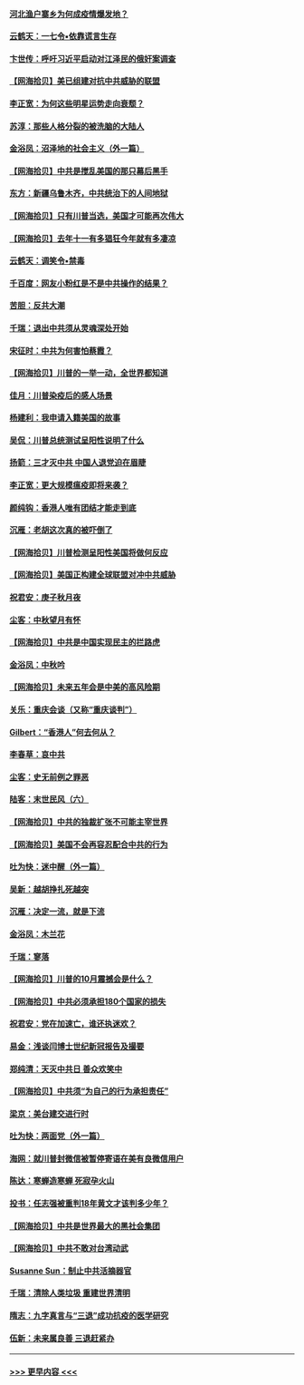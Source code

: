 #### [河北渔户寨乡为何成疫情爆发地？](../pages/nsc993/n12464936.md?t=10130202) 
#### [云鹤天：一七令▪依靠谎言生存](../pages/nsc993/n12470034.md?t=10130202) 
#### [卞世传：呼吁习近平启动对江泽民的俄奸案调查](../pages/nsc993/n12469722.md?t=10130202) 
#### [【网海拾贝】美已组建对抗中共威胁的联盟](../pages/nsc993/n12469018.md?t=10130202) 
#### [李正宽：为何这些明星运势走向衰颓？](../pages/nsc993/n12468730.md?t=10130202) 
#### [苏淳：那些人格分裂的被洗脑的大陆人](../pages/nsc993/n12467858.md?t=10130202) 
#### [金浴凤：沼泽地的社会主义（外一篇）](../pages/nsc993/n12467792.md?t=10130202) 
#### [【网海拾贝】中共是搅乱美国的那只幕后黑手](../pages/nsc993/n12467700.md?t=10130202) 
#### [东方：新疆乌鲁木齐，中共统治下的人间地狱](../pages/nsc993/n12466075.md?t=10130202) 
#### [【网海拾贝】只有川普当选，美国才可能再次伟大](../pages/nsc993/n12466013.md?t=10130202) 
#### [【网海拾贝】去年十一有多猖狂今年就有多凄凉](../pages/nsc993/n12463649.md?t=10130202) 
#### [云鹤天：调笑令▪禁毒](../pages/nsc993/n12462975.md?t=10130202) 
#### [千百度：网友小粉红是不是中共操作的结果？](../pages/nsc993/n12461025.md?t=10130202) 
#### [苦胆：反共大潮](../pages/nsc993/n12459469.md?t=10130202) 
#### [千瑞：退出中共须从灵魂深处开始](../pages/nsc993/n12459437.md?t=10130202) 
#### [宋征时：中共为何害怕蔡霞？](../pages/nsc993/n12459097.md?t=10130202) 
#### [【网海拾贝】川普的一举一动，全世界都知道](../pages/nsc993/n12458825.md?t=10130202) 
#### [佳月：川普染疫后的感人场景](../pages/nsc993/n12456994.md?t=10130202) 
#### [杨建利：我申请入籍美国的故事](../pages/nsc993/n12455635.md?t=10130202) 
#### [吴侃：川普总统测试呈阳性说明了什么](../pages/nsc993/n12451869.md?t=10130202) 
#### [扬箭：三才灭中共 中国人退党迫在眉睫](../pages/nsc993/n12451842.md?t=10130202) 
#### [李正宽：更大规模瘟疫即将来袭？](../pages/nsc993/n12451455.md?t=10130202) 
#### [颜纯钩：香港人唯有团结才能走到底](../pages/nsc993/n12450870.md?t=10130202) 
#### [沉雁：老胡这次真的被吓倒了](../pages/nsc993/n12449796.md?t=10130202) 
#### [【网海拾贝】川普检测呈阳性美国将做何反应](../pages/nsc993/n12449042.md?t=10130202) 
#### [【网海拾贝】美国正构建全球联盟对冲中共威胁](../pages/nsc993/n12446580.md?t=10130202) 
#### [祝君安：庚子秋月夜](../pages/nsc993/n12445870.md?t=10130202) 
#### [尘客：中秋望月有怀](../pages/nsc993/n12444632.md?t=10130202) 
#### [【网海拾贝】中共是中国实现民主的拦路虎](../pages/nsc993/n12443573.md?t=10130202) 
#### [金浴凤：中秋吟](../pages/nsc993/n12441773.md?t=10130202) 
#### [【网海拾贝】未来五年会是中美的高风险期](../pages/nsc993/n12440760.md?t=10130202) 
#### [关乐：重庆会谈（又称“重庆谈判”）](../pages/nsc993/n12437525.md?t=10130202) 
#### [Gilbert：“香港人”何去何从？](../pages/nsc993/n12435894.md?t=10130202) 
#### [李春草：哀中共](../pages/nsc993/n12435874.md?t=10130202) 
#### [尘客：史无前例之罪恶](../pages/nsc993/n12435762.md?t=10130202) 
#### [陆客：末世民风（六）](../pages/nsc993/n12435354.md?t=10130202) 
#### [【网海拾贝】中共的独裁扩张不可能主宰世界](../pages/nsc993/n12435151.md?t=10130202) 
#### [【网海拾贝】美国不会再容忍配合中共的行为](../pages/nsc993/n12433808.md?t=10130202) 
#### [吐为快：迷中醒（外一篇）](../pages/nsc993/n12433585.md?t=10130202) 
#### [吴新：越胡挣扎死越突](../pages/nsc993/n12433562.md?t=10130202) 
#### [沉雁：决定一流，就是下流](../pages/nsc993/n12432128.md?t=10130202) 
#### [金浴凤：木兰花](../pages/nsc993/n12432124.md?t=10130202) 
#### [千瑞：寥落](../pages/nsc993/n12432071.md?t=10130202) 
#### [【网海拾贝】川普的10月震撼会是什么？](../pages/nsc993/n12431624.md?t=10130202) 
#### [【网海拾贝】中共必须承担180个国家的损失](../pages/nsc993/n12428893.md?t=10130202) 
#### [祝君安：党在加速亡，谁还执迷欢？](../pages/nsc993/n12428652.md?t=10130202) 
#### [易金：浅谈闫博士世纪新冠报告及撮要](../pages/nsc993/n12426822.md?t=10130202) 
#### [郑纯清：天灭中共日 善众欢笑中](../pages/nsc993/n12426784.md?t=10130202) 
#### [【网海拾贝】中共须“为自己的行为承担责任”](../pages/nsc993/n12426067.md?t=10130202) 
#### [梁京：美台建交进行时](../pages/nsc993/n12424066.md?t=10130202) 
#### [吐为快：两面党（外一篇）](../pages/nsc993/n12424043.md?t=10130202) 
#### [海网：就川普封微信被暂停寄语在美有良微信用户](../pages/nsc993/n12424021.md?t=10130202) 
#### [陈达：寒蝉造寒蝉 死寂孕火山](../pages/nsc993/n12423958.md?t=10130202) 
#### [投书：任志强被重判18年黄文才该判多少年？](../pages/nsc993/n12423672.md?t=10130202) 
#### [【网海拾贝】中共是世界最大的黑社会集团](../pages/nsc993/n12423543.md?t=10130202) 
#### [【网海拾贝】中共不敢对台湾动武](../pages/nsc993/n12421418.md?t=10130202) 
#### [Susanne Sun：制止中共活摘器官](../pages/nsc993/n12419654.md?t=10130202) 
#### [千瑞：清除人类垃圾 重建世界清明](../pages/nsc993/n12419414.md?t=10130202) 
#### [隋志：九字真言与“三退”成功抗疫的医学研究](../pages/nsc993/n12419248.md?t=10130202) 
#### [伍新：未来属良善 三退赶紧办](../pages/nsc993/n12418496.md?t=10130202) 

----
#### [ >>> 更早内容 <<< ](../indexes/nsc993-earlier.md)
